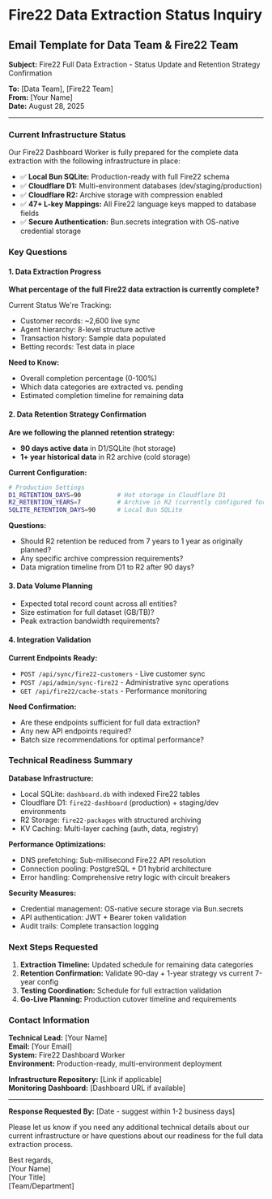 # Fire22 Data Extraction Status Inquiry

## Email Template for Data Team & Fire22 Team

**Subject:** Fire22 Full Data Extraction - Status Update and Retention Strategy Confirmation

**To:** [Data Team], [Fire22 Team]  
**From:** [Your Name]  
**Date:** August 28, 2025

---

### Current Infrastructure Status

Our Fire22 Dashboard Worker is fully prepared for the complete data extraction with the following infrastructure in place:

- ✅ **Local Bun SQLite:** Production-ready with full Fire22 schema
- ✅ **Cloudflare D1:** Multi-environment databases (dev/staging/production)
- ✅ **Cloudflare R2:** Archive storage with compression enabled
- ✅ **47+ L-key Mappings:** All Fire22 language keys mapped to database fields
- ✅ **Secure Authentication:** Bun.secrets integration with OS-native credential storage

### Key Questions

#### **1. Data Extraction Progress**
**What percentage of the full Fire22 data extraction is currently complete?**

Current Status We're Tracking:
- Customer records: ~2,600 live sync
- Agent hierarchy: 8-level structure active  
- Transaction history: Sample data populated
- Betting records: Test data in place

**Need to Know:**
- Overall completion percentage (0-100%)
- Which data categories are extracted vs. pending
- Estimated completion timeline for remaining data

#### **2. Data Retention Strategy Confirmation**
**Are we following the planned retention strategy:**
- **90 days active data** in D1/SQLite (hot storage)
- **1+ year historical data** in R2 archive (cold storage)

**Current Configuration:**
```bash
# Production Settings
D1_RETENTION_DAYS=90          # Hot storage in Cloudflare D1
R2_RETENTION_YEARS=7          # Archive in R2 (currently configured for 7 years)
SQLITE_RETENTION_DAYS=90      # Local Bun SQLite
```

**Questions:**
- Should R2 retention be reduced from 7 years to 1 year as originally planned?
- Any specific archive compression requirements?
- Data migration timeline from D1 to R2 after 90 days?

#### **3. Data Volume Planning**
- Expected total record count across all entities?
- Size estimation for full dataset (GB/TB)?
- Peak extraction bandwidth requirements?

#### **4. Integration Validation**
**Current Endpoints Ready:**
- `POST /api/sync/fire22-customers` - Live customer sync
- `POST /api/admin/sync-fire22` - Administrative sync operations  
- `GET /api/fire22/cache-stats` - Performance monitoring

**Need Confirmation:**
- Are these endpoints sufficient for full data extraction?
- Any new API endpoints required?
- Batch size recommendations for optimal performance?

### Technical Readiness Summary

**Database Infrastructure:**
- Local SQLite: `dashboard.db` with indexed Fire22 tables
- Cloudflare D1: `fire22-dashboard` (production) + staging/dev environments
- R2 Storage: `fire22-packages` with structured archiving
- KV Caching: Multi-layer caching (auth, data, registry)

**Performance Optimizations:**
- DNS prefetching: Sub-millisecond Fire22 API resolution
- Connection pooling: PostgreSQL + D1 hybrid architecture
- Error handling: Comprehensive retry logic with circuit breakers

**Security Measures:**
- Credential management: OS-native secure storage via Bun.secrets
- API authentication: JWT + Bearer token validation
- Audit trails: Complete transaction logging

### Next Steps Requested

1. **Extraction Timeline:** Updated schedule for remaining data categories
2. **Retention Confirmation:** Validate 90-day + 1-year strategy vs current 7-year config
3. **Testing Coordination:** Schedule for full extraction validation
4. **Go-Live Planning:** Production cutover timeline and requirements

### Contact Information

**Technical Lead:** [Your Name]  
**Email:** [Your Email]  
**System:** Fire22 Dashboard Worker  
**Environment:** Production-ready, multi-environment deployment

**Infrastructure Repository:** [Link if applicable]  
**Monitoring Dashboard:** [Dashboard URL if available]

---

**Response Requested By:** [Date - suggest within 1-2 business days]

Please let us know if you need any additional technical details about our current infrastructure or have questions about our readiness for the full data extraction process.

Best regards,  
[Your Name]  
[Your Title]  
[Team/Department]